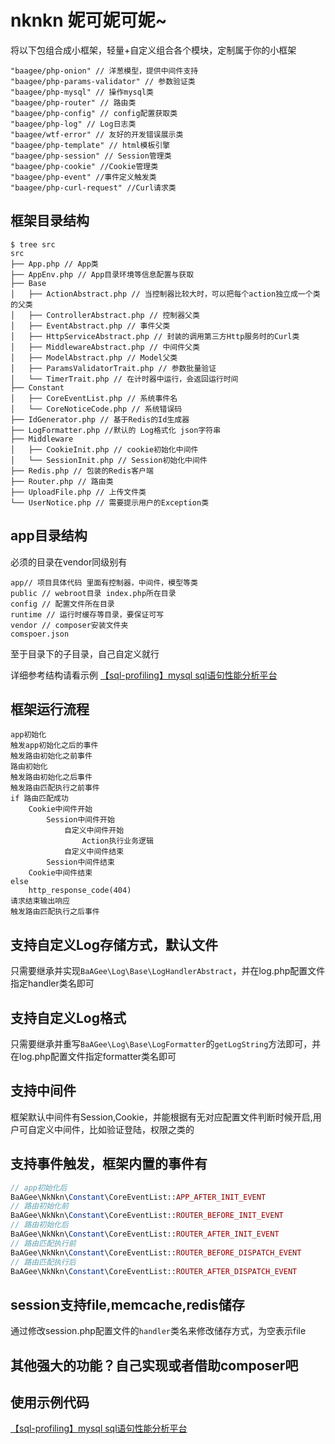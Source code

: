 # nknkn 妮可妮可妮~

将以下包组合成小框架，轻量+自定义组合各个模块，定制属于你的小框架

```
"baagee/php-onion" // 洋葱模型，提供中间件支持
"baagee/php-params-validator" // 参数验证类
"baagee/php-mysql" // 操作mysql类
"baagee/php-router" // 路由类
"baagee/php-config" // config配置获取类
"baagee/php-log" // Log日志类
"baagee/wtf-error" // 友好的开发错误展示类
"baagee/php-template" // html模板引擎
"baagee/php-session" // Session管理类
"baagee/php-cookie" //Cookie管理类
"baagee/php-event" //事件定义触发类
"baagee/php-curl-request" //Curl请求类
```

## 框架目录结构
```
$ tree src
src
├── App.php // App类
├── AppEnv.php // App目录环境等信息配置与获取
├── Base
│   ├── ActionAbstract.php // 当控制器比较大时，可以把每个action独立成一个类的父类
│   ├── ControllerAbstract.php // 控制器父类
│   ├── EventAbstract.php // 事件父类
│   ├── HttpServiceAbstract.php // 封装的调用第三方Http服务时的Curl类
│   ├── MiddlewareAbstract.php // 中间件父类
│   ├── ModelAbstract.php // Model父类
│   ├── ParamsValidatorTrait.php // 参数批量验证
│   └── TimerTrait.php // 在计时器中运行，会返回运行时间
├── Constant
│   ├── CoreEventList.php // 系统事件名
│   └── CoreNoticeCode.php // 系统错误码
├── IdGenerator.php // 基于Redis的Id生成器
├── LogFormatter.php //默认的 Log格式化 json字符串
├── Middleware
│   ├── CookieInit.php // cookie初始化中间件
│   └── SessionInit.php // Session初始化中间件
├── Redis.php // 包装的Redis客户端
├── Router.php // 路由类
├── UploadFile.php // 上传文件类
└── UserNotice.php // 需要提示用户的Exception类
```

## app目录结构
必须的目录在vendor同级别有
```
app// 项目具体代码 里面有控制器，中间件，模型等类
public // webroot目录 index.php所在目录
config // 配置文件所在目录
runtime // 运行时缓存等目录，要保证可写
vendor // composer安装文件夹
comspoer.json
```
至于目录下的子目录，自己自定义就行

详细参考结构请看示例
[【sql-profiling】mysql sql语句性能分析平台](https://github.com/baagee/sql-profiling "sql-profiling")

## 框架运行流程
```
app初始化
触发app初始化之后的事件
触发路由初始化之前事件
路由初始化
触发路由初始化之后事件
触发路由匹配执行之前事件
if 路由匹配成功
    Cookie中间件开始
        Session中间件开始
            自定义中间件开始
                Action执行业务逻辑
            自定义中间件结束
        Session中间件结束
    Cookie中间件结束
else
    http_response_code(404)
请求结束输出响应
触发路由匹配执行之后事件
```

## 支持自定义Log存储方式，默认文件
只需要继承并实现`BaAGee\Log\Base\LogHandlerAbstract`，并在log.php配置文件指定handler类名即可

## 支持自定义Log格式
只需要继承并重写`BaAGee\Log\Base\LogFormatter`的`getLogString`方法即可，并在log.php配置文件指定formatter类名即可

## 支持中间件
框架默认中间件有Session,Cookie，并能根据有无对应配置文件判断时候开启,用户可自定义中间件，比如验证登陆，权限之类的

## 支持事件触发，框架内置的事件有
```php
// app初始化后
BaAGee\NkNkn\Constant\CoreEventList::APP_AFTER_INIT_EVENT
// 路由初始化前
BaAGee\NkNkn\Constant\CoreEventList::ROUTER_BEFORE_INIT_EVENT
// 路由初始化后
BaAGee\NkNkn\Constant\CoreEventList::ROUTER_AFTER_INIT_EVENT
// 路由匹配执行前
BaAGee\NkNkn\Constant\CoreEventList::ROUTER_BEFORE_DISPATCH_EVENT
// 路由匹配执行后
BaAGee\NkNkn\Constant\CoreEventList::ROUTER_AFTER_DISPATCH_EVENT 
```

## session支持file,memcache,redis储存
通过修改session.php配置文件的`handler`类名来修改储存方式，为空表示file

## 其他强大的功能？自己实现或者借助composer吧

## 使用示例代码
[【sql-profiling】mysql sql语句性能分析平台](https://github.com/baagee/sql-profiling "sql-profiling")
